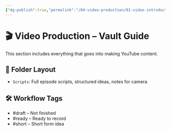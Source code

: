 ```yaml
---
{"dg-publish":true,"permalink":"/04-video-production/01-video-introduction/video-introduction/","created":"2025-06-28T01:01:06.985-04:00","updated":"2025-06-28T21:27:59.320-04:00"}
---
```


# 🎬 Video Production – Vault Guide

This section includes everything that goes into making YouTube content.

## 📁 Folder Layout

- `Scripts`: Full episode scripts, structured ideas, notes for camera

## 🛠️ Workflow Tags

- #draft – Not finished
- #ready – Ready to record
- #short – Short form idea